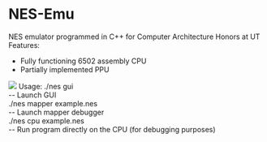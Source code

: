 # NES-Emu
NES emulator programmed in C++ for Computer Architecture Honors at UT <br>
Features:
<ul>
  <li>Fully functioning 6502 assembly CPU</li>
  <li>Partially implemented PPU</li>
</ul>
<img src="https://upload.wikimedia.org/wikipedia/commons/thumb/f/fc/Emu-wild.jpg/1200px-Emu-wild.jpg"></img>
Usage:
./nes gui <br>
-- Launch GUI <br>
./nes mapper example.nes <br>
-- Launch mapper debugger <br>
./nes cpu example.nes <br>
-- Run program directly on the CPU (for debugging purposes)
